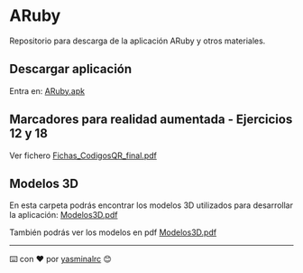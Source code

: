 # ARuby
Repositorio para descarga de la aplicación ARuby y otros materiales.

## Descargar aplicación 

Entra en: [ARuby.apk](https://github.com/yasminalrc/ARuby/blob/4e53543ee1a2a273b6da2b6f858224be8b3c479e/ARuby.apk)

## Marcadores para realidad aumentada - Ejercicios 12 y 18

Ver fichero [Fichas_CodigosQR_final.pdf](https://github.com/yasminalrc/ARuby/blob/8bf4c6deea0a1c8ac34a6a7744e209a412b5ac90/Fichas%20Ejercicios/Fichas_CodigosQR_final.pdf)


## Modelos 3D 

En esta carpeta podrás encontrar los modelos 3D utilizados para desarrollar la aplicación: [Modelos3D.pdf](https://github.com/yasminalrc/ARuby/tree/main/Modelos3D)

También podrás ver los modelos en pdf [Modelos3D.pdf](https://github.com/yasminalrc/ARuby/blob/6e7fc5cae67be88956b06f40785a9d202d411e5a/Modelos3D/Modelos3D.pdf)


---
⌨️ con ❤️ por [yasminalrc](https://github.com/yasminalrc) 😊